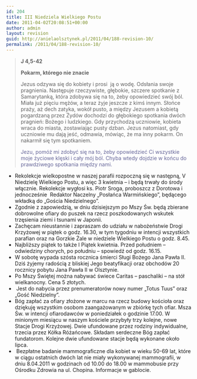 ```yaml
---
id: 204
title: III Niedziela Wielkiego Postu
date: 2011-04-02T20:08:51+00:00
author: admin
layout: revision
guid: http://anielaolsztynek.pl/2011/04/188-revision-10/
permalink: /2011/04/188-revision-10/
---
```

> **J 4,5-42**
> 
> **Pokarm, którego nie znacie**
> 
> Jezus odzywa się do kobiety i prosi  ją o wodę. Odsłania swoje pragnienia. Następuje rzeczywiste, głębokie, szczere spotkanie z Samarytanką, która zdobywa się na to, żeby opowiedzieć swój ból. Miała już pięciu mężów, a teraz żyje jeszcze z kimś innym. Słońce praży, aż dech zatyka, wokół pusto, a między Jezusem a kobietą pogardzaną przez Żydów dochodzi do głębokiego spotkania dwóch pragnień: Bożego i ludzkiego. Gdy przychodzą uczniowie, kobieta wraca do miasta, zostawiając pusty dzban. Jezus natomiast, gdy uczniowie mu dają jeść, odmawia, mówiąc, że ma inny pokarm. On nakarmił się tym spotkaniem.
> 
> <span style="color: #666699;">Jezu, pomóż mi zdobyć się na to, żeby opowiedzieć Ci wszystkie moje życiowe klęski i cały mój ból. Chyba wtedy dojdzie w końcu do prawdziwego spotkania między nami.</span>

  * Rekolekcje wielkopostne w naszej parafii rozpoczną się w następną, V Niedzielę Wielkiego Postu, a więc 3 kwietnia &#8211; i będą trwały do środy włącznie. Rekolekcje wygłosi ks. Piotr Sroga, proboszcz z Dorotowa i jednocześnie  Redaktor Naczelny &#8222;Posłańca Warmińskiego&#8221;, będącego wkładką do &#8222;Gościa Niedzielnego&#8221;.
  * Zgodnie z zapowiedzią, w dniu dzisiejszym po Mszy Św. będą zbierane dobrowolne ofiary do puszek na rzecz poszkodowanych wskutek trzęsienia ziemi i tsunami w Japonii.
  * Zachęcam nieustannie i zapraszam do udziału w nabożeństwie Drogi Krzyżowej w piątek o godz. 16.30, w tym tygodniu w intencji wszystkich parafian oraz na Gorzkie Żale w niedziele Wielkiego Postu o godz. 8.45.
  * Najbliższy piątek to także I Piątek kwietnia. Przed południem &#8211; odwiedziny chorych, po południu &#8211; spowiedź od godz. 16.15.
  * W sobotę wypada szósta rocznica śmierci Sługi Bożego Jana Pawła II. Dziś żyjemy radością z bliskiej Jego beatyfikacji oraz obchodów 20 rocznicy pobytu Jana Pawła II w Olsztynie.
  * Po Mszy Świętej można nabywać świece Caritas &#8211; paschaliki &#8211; na stół wielkanocny. Cena 5 złotych.
  *  Jest do nabycia przez prenumeratorów nowy numer &#8222;Totus Tuus&#8221; oraz &#8222;Gość Niedzielny&#8221;.
  * Bóg zapłać za ofiary złożone w marcu na rzecz budowy kościoła oraz dziękuję wszystkim osobom zaangażowanym w zbiórkę tych ofiar. Msza Św. w intencji ofiarodawców w poniedziałek o godzinie 17.00. W minionym miesiącu w naszym kościele przybyły trzy kolejne, nowe Stacje Drogi Krzyżowej. Dwie ufundowane przez rodziny indywidualne, trzecia przez Kółka Różańcowe. Składam serdeczne Bóg zapłać fundatorom. Kolejne dwie ufundowane stacje będą wykonane około lipca.
  *  Bezpłatne badanie mammograficzne dla kobiet w wieku 50-69 lat, które w ciągu ostatnich dwóch lat nie miały wykonywanej mammografii, w dniu 8.04.2011 w godzinach od 10.00 do 18.00 w mammobusie przy Ośrodku Zdrowia na ul. Chopina. Informacje w gablocie.

<span style="color: #666699;"> </span>